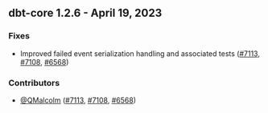 ## dbt-core 1.2.6 - April 19, 2023

### Fixes

- Improved failed event serialization handling and associated tests ([#7113](https://github.com/dbt-labs/dbt-core/issues/7113), [#7108](https://github.com/dbt-labs/dbt-core/issues/7108), [#6568](https://github.com/dbt-labs/dbt-core/issues/6568))

### Contributors
- [@QMalcolm](https://github.com/QMalcolm) ([#7113](https://github.com/dbt-labs/dbt-core/issues/7113), [#7108](https://github.com/dbt-labs/dbt-core/issues/7108), [#6568](https://github.com/dbt-labs/dbt-core/issues/6568))
